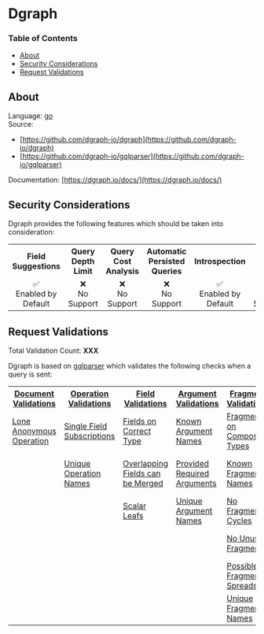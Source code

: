 # Dgraph

### Table of Contents
* [About](#About)
* [Security Considerations](#Security-Considerations)
* [Request Validations](#Request-Validations)

## About
Language: [go](https://go.dev/)\
Source: 
- [https://github.com/dgraph-io/dgraph](https://github.com/dgraph-io/dgraph)
- [https://github.com/dgraph-io/gqlparser](https://github.com/dgraph-io/gqlparser)

Documentation: [https://dgraph.io/docs/](https://dgraph.io/docs/)

## Security Considerations
Dgraph provides the following features which should be taken into consideration:

<table>
	<tr>
		<th align="center">Field Suggestions</th>
		<th align="center">Query Depth Limit</th>
		<th align="center">Query Cost Analysis</th>
		<th align="center">Automatic Persisted Queries</th>
		<th align="center">Introspection</th>
		<th align="center">Debug Mode</th>
		<th align="center">Batch Requests</th>
	</tr>
	<tr>
		<td align="center">✅<br>Enabled by Default</td>
		<td align="center">❌<br>No Support</td>
		<td align="center">❌<br>No Support</td>
		<td align="center">❌<br>No Support</td>
		<td align="center">✅<br>Enabled by Default</td>
		<td align="center">❌<br>No Support</td>
		<td align="center">❌<br>No Support</td>
	</tr>
</table>

## Request Validations
Total Validation Count: **XXX**

Dgraph is based on [gqlparser](https://github.com/dgraph-io/gqlparser) which validates the following checks when a query is sent:

<table>
	<tr>
		<th><a href="https://spec.graphql.org/October2021/#sec-Documents">Document Validations</a></th>
		<th><a href="https://spec.graphql.org/October2021/#sec-Validation.Operations">Operation Validations</a></th>
		<th><a href="https://spec.graphql.org/October2021/#sec-Validation.Fields">Field Validations</a></th>
		<th><a href="https://spec.graphql.org/October2021/#sec-Validation.Arguments">Argument Validations</a></th>
		<th><a href="https://spec.graphql.org/October2021/#sec-Validation.Fragments">Fragment Validations</a></th>
		<th><a href="https://spec.graphql.org/October2021/#sec-Values">Value Validations</a></th>
		<th><a href="https://spec.graphql.org/October2021/#sec-Validation.Directives">Directive Validations</a></th>
		<th><a href="https://spec.graphql.org/October2021/#sec-Validation.Variables">Variable Validations</a></th>
		<th>Misc. Validations</th>
	</tr>
	<tr>
		<td><a href="https://github.com/dgraph-io/gqlparser/blob/master/validator/rules/lone_anonymous_operation.go">Lone Anonymous Operation</a></td>
		<td><a href="https://github.com/dgraph-io/gqlparser/blob/master/validator/rules/single_field_subscriptions.go">Single Field Subscriptions</a></td>
		<td><a href="https://github.com/dgraph-io/gqlparser/blob/master/validator/rules/fields_on_correct_type.go">Fields on Correct Type</a></td>
		<td><a href="https://github.com/dgraph-io/gqlparser/blob/master/validator/rules/known_argument_names.go">Known Argument Names</a></td>
		<td><a href="https://github.com/dgraph-io/gqlparser/blob/master/validator/rules/fragments_on_composite_types.go">Fragments on Composite Types</a></td>
		<td><a href="https://github.com/dgraph-io/gqlparser/blob/master/validator/rules/known_type_names.go">Known Type Names</a></td>
		<td><a href="https://github.com/dgraph-io/gqlparser/blob/master/validator/rules/known_directives.go">Known Directives</a></td>
		<td><a href="https://github.com/dgraph-io/gqlparser/blob/master/validator/rules/no_undefined_variables.go">No Undefined Variables</a></td>
		<td><a href=""></a></td>
	</tr>
	<tr>
		<td><a href=""></a></td>
		<td><a href="https://github.com/dgraph-io/gqlparser/blob/master/validator/rules/unique_operation_names.go">Unique Operation Names</a></td>
		<td><a href="https://github.com/dgraph-io/gqlparser/blob/master/validator/rules/overlapping_fields_can_be_merged.go">Overlapping Fields can be Merged</a></td>
		<td><a href="https://github.com/dgraph-io/gqlparser/blob/master/validator/rules/provided_required_arguments.go">Provided Required Arguments</a></td>
		<td><a href="https://github.com/dgraph-io/gqlparser/blob/master/validator/rules/known_fragment_names.go">Known Fragment Names</a></td>
		<td><a href="https://github.com/dgraph-io/gqlparser/blob/master/validator/rules/unique_input_field_names.go">Unique Input Field Names</a></td>
		<td><a href="https://github.com/dgraph-io/gqlparser/blob/master/validator/rules/unique_directives_per_location.go">Unique Directives per Location</a></td>
		<td><a href="https://github.com/dgraph-io/gqlparser/blob/master/validator/rules/no_unused_variables.go">No Unused Variables</a></td>
		<td><a href=""></a></td>
	</tr>
	<tr>
		<td><a href=""></a></td>
		<td><a href=""></a></td>
		<td><a href="https://github.com/dgraph-io/gqlparser/blob/master/validator/rules/scalar_leafs.go">Scalar Leafs</a></td>
		<td><a href="https://github.com/dgraph-io/gqlparser/blob/master/validator/rules/unique_argument_names.go">Unique Argument Names</a></td>
		<td><a href="https://github.com/dgraph-io/gqlparser/blob/master/validator/rules/no_fragment_cycles.go">No Fragment Cycles</a></td>
		<td><a href="https://github.com/dgraph-io/gqlparser/blob/master/validator/rules/values_of_correct_type.go">Values of Correct Type</a></td>
		<td><a href=""></a></td>
		<td><a href="https://github.com/dgraph-io/gqlparser/blob/master/validator/rules/unique_variable_names.go">Unique Variable Names</a></td>
		<td><a href=""></a></td>
	</tr>
	<tr>
		<td><a href=""></a></td>
		<td><a href=""></a></td>
		<td><a href=""></a></td>
		<td><a href=""></a></td>
		<td><a href="https://github.com/dgraph-io/gqlparser/blob/master/validator/rules/no_unused_fragments.go">No Unused Fragments</a></td>
		<td><a href=""></a></td>
		<td><a href=""></a></td>
		<td><a href="https://github.com/dgraph-io/gqlparser/blob/master/validator/rules/variables_are_input_types.go">Variables are Input Types</a></td>
		<td><a href=""></a></td>
	</tr>
	<tr>
		<td><a href=""></a></td>
		<td><a href=""></a></td>
		<td><a href=""></a></td>
		<td><a href=""></a></td>
		<td><a href="https://github.com/dgraph-io/gqlparser/blob/master/validator/rules/possible_fragment_spreads.go">Possible Fragment Spreads</a></td>
		<td><a href=""></a></td>
		<td><a href=""></a></td>
		<td><a href="https://github.com/dgraph-io/gqlparser/blob/master/validator/rules/variables_in_allowed_position.go">Variables in Allowed Position</a></td>
		<td><a href=""></a></td>
	</tr>
	<tr>
		<td><a href=""></a></td>
		<td><a href=""></a></td>
		<td><a href=""></a></td>
		<td><a href=""></a></td>
		<td><a href="https://github.com/dgraph-io/gqlparser/blob/master/validator/rules/unique_fragment_names.go">Unique Fragment Names</a></td>
		<td><a href=""></a></td>
		<td><a href=""></a></td>
		<td><a href=""></a></td>
		<td><a href=""></a></td>
	</tr>
</table>
